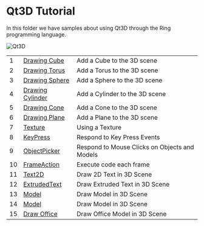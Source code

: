 Qt3D Tutorial
=============

In this folder we have samples about using Qt3D through the Ring programming language.

![Qt3D](https://raw.githubusercontent.com/ring-lang/ring/master/samples/other/UsingQt3D/ex18.png)

<table>
	<tr>
		<td>
			1
		</td>
		<td>
			 <a href="https://github.com/ring-lang/ring/tree/master/samples/other/UsingQt3D/ex1_cube.ring"> Drawing Cube </a>
		</td>
		<td>
			 Add a Cube to the 3D scene
		</td>
	</tr>
	<tr>
		<td>
			2
		</td>
		<td>
			 <a href="https://github.com/ring-lang/ring/tree/master/samples/other/UsingQt3D/ex2_torus.ring"> Drawing Torus </a>
		</td>
		<td>
			 Add a Torus to the 3D scene
		</td>
	</tr>
	<tr>
		<td>
			3
		</td>
		<td>
			 <a href="https://github.com/ring-lang/ring/tree/master/samples/other/UsingQt3D/ex3_sphere.ring"> Drawing Sphere </a>
		</td>
		<td>
			 Add a Sphere to the 3D scene
		</td>
	</tr>
	<tr>
		<td>
			4
		</td>
		<td>
			 <a href="https://github.com/ring-lang/ring/tree/master/samples/other/UsingQt3D/ex4_cylinder.ring"> Drawing Cylinder </a>
		</td>
		<td>
			 Add a Cylinder to the 3D scene
		</td>
	</tr>
	<tr>
		<td>
			5
		</td>
		<td>
			 <a href="https://github.com/ring-lang/ring/tree/master/samples/other/UsingQt3D/ex5_cone.ring"> Drawing Cone </a>
		</td>
		<td>
			 Add a Cone to the 3D scene
		</td>
	</tr>
	<tr>
		<td>
			6
		</td>
		<td>
			 <a href="https://github.com/ring-lang/ring/tree/master/samples/other/UsingQt3D/ex6_plane.ring"> Drawing Plane </a>
		</td>
		<td>
			 Add a Plane to the 3D scene
		</td>
	</tr>
	<tr>
		<td>
			7
		</td>
		<td>
			 <a href="https://github.com/ring-lang/ring/tree/master/samples/other/UsingQt3D/ex7_texture.ring"> Texture </a>
		</td>
		<td>
			 Using a Texture
		</td>
	</tr>
	<tr>
		<td>
			8
		</td>
		<td>
			 <a href="https://github.com/ring-lang/ring/tree/master/samples/other/UsingQt3D/ex8_keypress.ring"> KeyPress  </a>
		</td>
		<td>
			 Respond to Key Press Events
		</td>
	</tr>
	<tr>
		<td>
			9
		</td>
		<td>
			 <a href="https://github.com/ring-lang/ring/tree/master/samples/other/UsingQt3D/ex9_objectpicker.ring"> ObjectPicker  </a>
		</td>
		<td>
			 Respond to Mouse Clicks on Objects and Models
		</td>
	</tr>
	<tr>
		<td>
			10
		</td>
		<td>
			 <a href="https://github.com/ring-lang/ring/tree/master/samples/other/UsingQt3D/ex10_frameaction.ring"> FrameAction  </a>
		</td>
		<td>
			 Execute code each frame
		</td>
	</tr>
	<tr>
		<td>
			11
		</td>
		<td>
			 <a href="https://github.com/ring-lang/ring/tree/master/samples/other/UsingQt3D/ex11_text2d.ring"> Text2D  </a>
		</td>
		<td>
			 Draw 2D Text in 3D Scene
		</td>
	</tr>
	<tr>
		<td>
			12
		</td>
		<td>
			 <a href="https://github.com/ring-lang/ring/tree/master/samples/other/UsingQt3D/ex12_extrudedtext.ring"> ExtrudedText  </a>
		</td>
		<td>
			 Draw Extruded Text in 3D Scene
		</td>
	</tr>
	<tr>
		<td>
			13
		</td>
		<td>
			 <a href="https://github.com/ring-lang/ring/tree/master/samples/other/UsingQt3D/ex13_model.ring"> Model  </a>
		</td>
		<td>
			 Draw Model in 3D Scene
		</td>
	</tr>
	<tr>
		<td>
			14
		</td>
		<td>
			 <a href="https://github.com/ring-lang/ring/tree/master/samples/other/UsingQt3D/ex14_modeltexture.ring"> Model  </a>
		</td>
		<td>
			 Draw Model in 3D Scene
		</td>
	</tr>
	<tr>
		<td>
			15
		</td>
		<td>
			 <a href="https://github.com/ring-lang/ring/tree/master/samples/other/UsingQt3D/ex15_model_office.ring"> Draw Office  </a>
		</td>
		<td>
			 Draw Office Model in 3D Scene
		</td>
	</tr>







</table>



